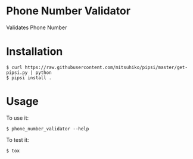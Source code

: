 # Phone Number Validator

Validates Phone Number


# Installation

    $ curl https://raw.githubusercontent.com/mitsuhiko/pipsi/master/get-pipsi.py | python
    $ pipsi install .


# Usage

To use it:

    $ phone_number_validator --help
    
To test it:

    $ tox
